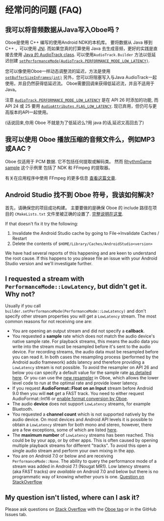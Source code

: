 # 经常问的问题 (FAQ)

## 我可以将音频数据从Java写入Oboe吗 ?

Oboe是使用 C++ 编写的使用Android NDK的本机库。 要将数据从 Java 移到 C++ ，可以使用 [JNI](https://developer.android.com/training/articles/perf-jni). 
而如果您真的打算使用 Java 去生成音频，更好的实践是直接去使用 [Java 的 AudioTrack class](https://developer.android.com/reference/android/media/AudioTrack). 可以使用`AudioTrack.Builder` 方法以低延迟创建 [`setPerformanceMode(AudioTrack.PERFORMANCE_MODE_LOW_LATENCY)`](https://developer.android.com/reference/android/media/AudioTrack#PERFORMANCE_MODE_LOW_LATENCY).

您可以像使用Oboe一样动态调整流的延迟，方法是使用 [`setBufferSizeInFrames(int)`](https://developer.android.com/reference/android/media/AudioTrack.html#setBufferSizeInFrames(int))
另外，您可以将阻塞写入与Java AudioTrack一起使用，并且仍然获得低延迟流。
Oboe需要回调来获得低延迟流，并且不适用于Java。

注意 [`AudioTrack.PERFORMANCE_MODE_LOW_LATENCY`](https://developer.android.com/reference/android/media/AudioTrack#PERFORMANCE_MODE_LOW_LATENCY) 是在 API 26 时添加的功能, 而 API 24 或 25 要用 [`AudioAttributes.FLAG_LOW_LATENCY`](https://developer.android.com/reference/kotlin/android/media/AudioAttributes#flag_low_latency). 现已弃用，但仍可与更高版本的API一起使用。

(话说回来,你用 Oboe 不就是为了低延迟么?用 java 的话,延迟又高回去了)

## 我可以使用 Oboe 播放压缩的音频文件么，例如MP3或AAC ?
Oboe 仅适用于 PCM 数据. 它不包括任何提取或解码类。 然而 [RhythmGame sample](https://github.com/google/oboe/tree/master/samples/RhythmGame) 这个示例里 包括了 NDK 和 FFmpeg 的提取器。

有关在应用程序中使用 FFmpeg 的更多信息 [查看这篇文章](https://medium.com/@donturner/using-ffmpeg-for-faster-audio-decoding-967894e94e71).

## Android Studio 找不到 Oboe 符号，我该如何解决?
首先，请确保您的项目成功构建。 主要要做的是确保 Oboe 的 include 路径在项目的 `CMakeLists.txt` 文件里被正确的设置了. [完整说明在这里](https://github.com/google/oboe/blob/master/docs/GettingStarted.md#2-update-cmakeliststxt).

If that doesn't fix it try the following: 

1) Invalidate the Android Studio cache by going to File->Invalidate Caches / Restart
2) Delete the contents of `$HOME/Library/Caches/AndroidStudio<version>`

We have had several reports of this happening and are keen to understand the root cause. If this happens to you please file an issue with your Android Studio version and we'll investigate further. 

## I requested a stream with `PerformanceMode::LowLatency`, but didn't get it. Why not?
Usually if you call `builder.setPerformanceMode(PerformanceMode::LowLatency)` and don't specify other stream properties you will get a `LowLatency` stream. The most common reasons for not receiving one are: 

- You are opening an output stream and did not specify a **callback**.
- You requested a **sample** rate which does not match the audio device's native sample rate. For playback streams, this means the audio data you write into the stream must be resampled before it's sent to the audio device. For recording streams, the  audio data must be resampled before you can read it. In both cases the resampling process (performed by the Android audio framework) adds latency and therefore providing a `LowLatency` stream is not possible. To avoid the resampler on API 26 and below you can specify a default value for the sample rate [as detailed here](https://github.com/google/oboe/blob/master/docs/GettingStarted.md#obtaining-optimal-latency).  Or you can use the [new resampler](https://google.github.io/oboe/reference/classoboe_1_1_audio_stream_builder.html#af7d24a9ec975d430732151e5ee0d1027) in Oboe, which allows the lower level code to run at the optimal rate and provide lower latency.
- If you request **AudioFormat::Float on an Input** stream before Android 9.0 then you will **not** get a FAST track. You need to either request AudioFormat::Int16 or [enable format conversion by Oboe](https://google.github.io/oboe/reference/classoboe_1_1_audio_stream_builder.html#a7ec5f427cd6fe55cb1ce536ff0cbb4d2).
- The audio **device** does not support `LowLatency` streams, for example Bluetooth. 
- You requested a **channel count** which is not supported natively by the audio device. On most devices and Android API levels it is possible to obtain a `LowLatency` stream for both mono and stereo, however, there are a few exceptions, some of which are listed [here](https://github.com/google/oboe/blob/master/docs/AndroidAudioHistory.md). 
- The **maximum number** of `LowLatency` streams has been reached. This could be by your app, or by other apps. This is often caused by opening multiple playback streams for different "tracks". To avoid this open a single audio stream and perform 
your own mixing in the app. 
- You are on Android 7.0 or below and are receiving `PerformanceMode::None`. The ability to query the performance mode of a stream was added in Android 7.1 (Nougat MR1). Low latency streams (aka FAST tracks) _are available_ on Android 7.0 and below but there is no programmatic way of knowing whether yours is one. [Question on StackOverflow](https://stackoverflow.com/questions/56828501/does-opensl-es-support-performancemodelowlatency/5683499)

## My question isn't listed, where can I ask it?
Please ask questions on [Stack Overflow](https://stackoverflow.com/questions/ask) with the [Oboe tag](https://stackoverflow.com/tags/oboe) or in the GitHub Issues tab.
